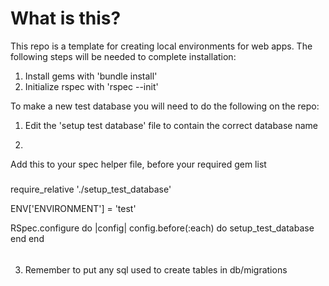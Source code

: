 <h1>What is this?</h1>

This repo is a template for creating local environments for web apps. The following steps will be needed to complete installation:

1. Install gems with 'bundle install'
2. Initialize rspec with 'rspec --init'

To make a new test database you will need to do the following on the repo:

1. Edit the 'setup test database' file to contain the correct database name

2. 
Add this to your spec helper file, before your required gem list

#####

require_relative './setup_test_database'

ENV['ENVIRONMENT'] = 'test'

RSpec.configure do |config|
  config.before(:each) do
    setup_test_database
  end
end
######

3. Remember to put any sql used to create tables in db/migrations